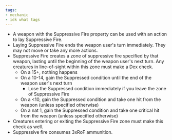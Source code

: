 ```yaml
---
tags:
- mechanic
- idk what tags
---
```

- A weapon with the Suppressive Fire property can be used with an action to lay Suppressive Fire.
- Laying Suppressive Fire ends the weapon user's turn immediately. They may not move or take any more actions.
- Suppressive Fire creates a zone of suppressive fire specified by that weapon, lasting until the beginning of the weapon user's next turn. Any creatures in line-of-sight within this zone must make a Dex check.
	- On a 15+, nothing happens
	- On a 10-14, gain the Suppressed condition until the end of the weapon user's next turn
 		- Lose the Suppressed condition immediately if you leave the zone of Suppressive Fire
  - On a <10, gain the Suppressed condition and take one hit from the weapon (unless specified otherwise)
  - On a nat 1, gain the Suppressed condition and take one critical hit from the weapon (unless specified otherwise)
- Creatures entering or exiting the Suppressive Fire zone must make this check as well.
- Suppressive fire consumes 3xRoF ammunition. 

